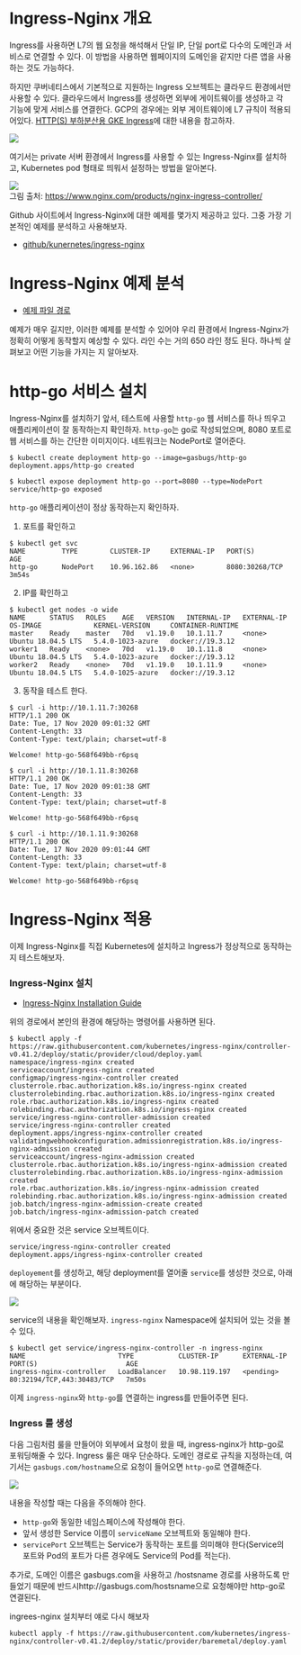 # Ingress-Nginx 개요
Ingress를 사용하면 L7의 웹 요청을 해석해서 단일 IP, 단일 port로 다수의 도메인과 서비스로 연결할 수 있다. 이 방법을 사용하면 웹페이지의 도메인을 같지만 다른 앱을 사용하는 것도 가능하다. 

하지만 쿠버네티스에서 기본적으로 지원하는 Ingress 오브젝트는 클라우드 환경에서만 사용할 수 있다. 클라우드에서 Ingress를 생성하면 외부에 게이트웨이를 생성하고 각 기능에 맞게 서비스를 연결한다. GCP의 경우에는 외부 게이트웨이에 L7 규칙이 적용되어있다. [HTTP(S) 부하분산용 GKE Ingress](https://cloud.google.com/kubernetes-engine/docs/concepts/ingress?hl=ko)에 대한 내용을 참고하자.

![](/Ingress-Nginx/images/01-Ingress.jpeg)

여기서는 private 서버 환경에서 Ingress를 사용할 수 있는 Ingress-Nginx를 설치하고, Kubernetes pod 형태로 띄워서 설정하는 방법을 알아본다.

![](/Ingress-Nginx/images/02-Ingress-Nginx.png)  
그림 출처: https://www.nginx.com/products/nginx-ingress-controller/

Github 사이트에서 Ingress-Nginx에 대한 예제를 몇가지 제공하고 있다. 그중 가장 기본적인 예제를 분석하고 사용해보자.

* [github/kunernetes/ingress-nginx](https://github.com/kubernetes/ingress-nginx/blob/master/docs/deploy/index.md)

# Ingress-Nginx 예제 분석

* [예제 파일 경로](https://github.com/kubernetes/ingress-nginx/blob/master/deploy/static/provider/baremetal/deploy.yaml)

예제가 매우 길지만, 이러한 예제를 분석할 수 있어야 우리 환경에서 Ingress-Nginx가 정확히 어떻게 동작할지 예상할 수 있다. 라인 수는 거의 650 라인 정도 된다. 하나씩 살펴보고 어떤 기능을 가지는 지 알아보자.

# http-go 서비스 설치
Ingress-Nginx를 설치하기 앞서, 테스트에 사용할 `http-go` 웹 서비스를 하나 띄우고 애플리케이션이 잘 동작하는지 확인하자. `http-go`는 go로 작성되었으며, 8080 포트로 웹 서비스를 하는 간단한 이미지이다. 네트워크는 NodePort로 열어준다.

```
$ kubectl create deployment http-go --image=gasbugs/http-go
deployment.apps/http-go created

$ kubectl expose deployment http-go --port=8080 --type=NodePort
service/http-go exposed
```

`http-go` 애플리케이션이 정상 동작하는지 확인하자.

1) 포트를 확인하고
```
$ kubectl get svc
NAME         TYPE        CLUSTER-IP     EXTERNAL-IP   PORT(S)          AGE
http-go      NodePort    10.96.162.86   <none>        8080:30268/TCP   3m54s
```

2) IP를 확인하고
```
$ kubectl get nodes -o wide
NAME      STATUS   ROLES    AGE   VERSION   INTERNAL-IP   EXTERNAL-IP   OS-IMAGE             KERNEL-VERSION     CONTAINER-RUNTIME
master    Ready    master   70d   v1.19.0   10.1.11.7     <none>        Ubuntu 18.04.5 LTS   5.4.0-1023-azure   docker://19.3.12
worker1   Ready    <none>   70d   v1.19.0   10.1.11.8     <none>        Ubuntu 18.04.5 LTS   5.4.0-1023-azure   docker://19.3.12
worker2   Ready    <none>   70d   v1.19.0   10.1.11.9     <none>        Ubuntu 18.04.5 LTS   5.4.0-1025-azure   docker://19.3.12
```

3) 동작을 테스트 한다.
```
$ curl -i http://10.1.11.7:30268
HTTP/1.1 200 OK
Date: Tue, 17 Nov 2020 09:01:32 GMT
Content-Length: 33
Content-Type: text/plain; charset=utf-8

Welcome! http-go-568f649bb-r6psq

$ curl -i http://10.1.11.8:30268
HTTP/1.1 200 OK
Date: Tue, 17 Nov 2020 09:01:38 GMT
Content-Length: 33
Content-Type: text/plain; charset=utf-8

Welcome! http-go-568f649bb-r6psq

$ curl -i http://10.1.11.9:30268
HTTP/1.1 200 OK
Date: Tue, 17 Nov 2020 09:01:44 GMT
Content-Length: 33
Content-Type: text/plain; charset=utf-8

Welcome! http-go-568f649bb-r6psq
```

# Ingress-Nginx 적용
이제 Ingress-Nginx를 직접 Kubernetes에 설치하고 Ingress가 정상적으로 동작하는지 테스트해보자. 

### Ingress-Nginx 설치
* [Ingress-Nginx Installation Guide](https://github.com/kubernetes/ingress-nginx/blob/master/docs/deploy/index.md)

위의 경로에서 본인의 환경에 해당하는 명령어를 사용하면 된다.
```
$ kubectl apply -f https://raw.githubusercontent.com/kubernetes/ingress-nginx/controller-v0.41.2/deploy/static/provider/cloud/deploy.yaml
namespace/ingress-nginx created
serviceaccount/ingress-nginx created
configmap/ingress-nginx-controller created
clusterrole.rbac.authorization.k8s.io/ingress-nginx created
clusterrolebinding.rbac.authorization.k8s.io/ingress-nginx created
role.rbac.authorization.k8s.io/ingress-nginx created
rolebinding.rbac.authorization.k8s.io/ingress-nginx created
service/ingress-nginx-controller-admission created
service/ingress-nginx-controller created
deployment.apps/ingress-nginx-controller created
validatingwebhookconfiguration.admissionregistration.k8s.io/ingress-nginx-admission created
serviceaccount/ingress-nginx-admission created
clusterrole.rbac.authorization.k8s.io/ingress-nginx-admission created
clusterrolebinding.rbac.authorization.k8s.io/ingress-nginx-admission created
role.rbac.authorization.k8s.io/ingress-nginx-admission created
rolebinding.rbac.authorization.k8s.io/ingress-nginx-admission created
job.batch/ingress-nginx-admission-create created
job.batch/ingress-nginx-admission-patch created
```

위에서 중요한 것은 service 오브젝트이다.
```
service/ingress-nginx-controller created
deployment.apps/ingress-nginx-controller created
```

`deployement`를 생성하고, 해당 deployment를 열어줄 `service`를 생성한 것으로, 아래에 해당하는 부분이다.

![](/Ingress-Nginx/images/03-Ingress-Nginx-Service.png)  

service의 내용을 확인해보자. `ingress-nginx` Namespace에 설치되어 있는 것을 볼 수 있다.
```
$ kubectl get service/ingress-nginx-controller -n ingress-nginx
NAME                       TYPE           CLUSTER-IP      EXTERNAL-IP   PORT(S)                      AGE
ingress-nginx-controller   LoadBalancer   10.98.119.197   <pending>     80:32194/TCP,443:30483/TCP   7m50s
```

이제 `ingress-nginx`와 `http-go`를 연결하는 ingress를 만들어주면 된다.

### Ingress 룰 생성
다음 그림처럼 룰을 만들어야 외부에서 요청이 왔을 때, ingress-nginx가 http-go로 포워딩해줄 수 있다. Ingress 룰은 매우 단순하다. 도메인 경로로 규칙을 지정하는데, 여기서는 `gasbugs.com/hostname`으로 요청이 들어오면 `http-go`로 연결해준다.

![](/Ingress-Nginx/images/04-Ingress-Rule.png)  

내용을 작성할 때는 다음을 주의해야 한다.
* `http-go`와 동일한 네임스페이스에 작성해야 한다.
* 앞서 생성한 Service 이름이 `serviceName` 오브젝트와 동일해야 한다.
* `servicePort` 오브젝트는 Service가 동작하는 포트를 의미해야 한다(Service의 포트와 Pod의 포트가 다른 경우에도 Service의 Pod를 적는다).

추가로, 도메인 이름은 gasbugs.com을 사용하고 /hostsname 경로를 사용하도록 만들었기 때문에 반드시http://gasbugs.com/hostsname으로 요청해야만 http-go로 연결된다.



ingrees-nginx 설치부터 얘로 다시 해보자
```
kubectl apply -f https://raw.githubusercontent.com/kubernetes/ingress-nginx/controller-v0.41.2/deploy/static/provider/baremetal/deploy.yaml
```